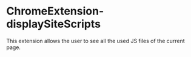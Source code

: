 # ChromeExtension-displaySiteScripts
This extension allows the user to see all the used JS files of the current page.
